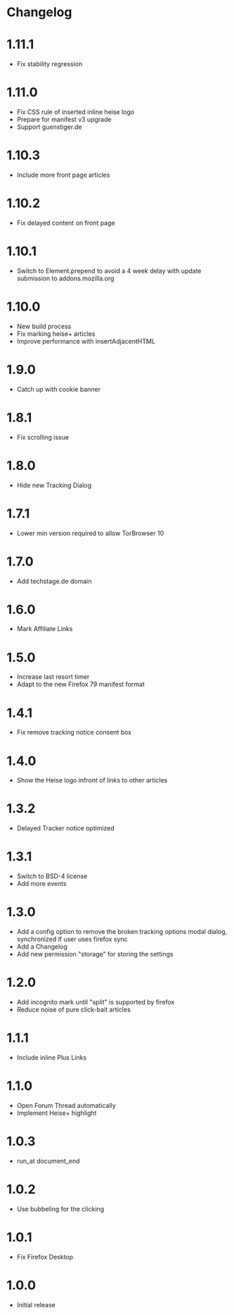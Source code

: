 # Changelog

# 1.11.1

- Fix stability regression

# 1.11.0

- Fix CSS rule of inserted inline heise logo
- Prepare for manifest v3 upgrade
- Support guenstiger.de

# 1.10.3

- Include more front page articles

# 1.10.2

- Fix delayed content on front page

# 1.10.1

- Switch to Element.prepend to avoid a 4 week delay with update submission to addons.mozilla.org

# 1.10.0

- New build process
- Fix marking heise+ articles
- Improve performance with insertAdjacentHTML

# 1.9.0

- Catch up with cookie banner

# 1.8.1

- Fix scrolling issue

# 1.8.0

- Hide new Tracking Dialog

# 1.7.1

- Lower min version required to allow TorBrowser 10

# 1.7.0

- Add techstage.de domain

# 1.6.0

- Mark Affiliate Links

# 1.5.0

- Increase last resort timer
- Adapt to the new Firefox 79 manifest format

# 1.4.1

- Fix remove tracking notice consent box

# 1.4.0

- Show the Heise logo infront of links to other articles

# 1.3.2

- Delayed Tracker notice optimized

# 1.3.1

- Switch to BSD-4 license
- Add more events

# 1.3.0

- Add a config option to remove the broken tracking options modal dialog, synchronized if user uses firefox sync
- Add a Changelog
- Add new permission "storage" for storing the settings

# 1.2.0

- Add incognito mark until "split" is supported by firefox
- Reduce noise of pure click-bait articles

# 1.1.1

- Include inline Plus Links

# 1.1.0

- Open Forum Thread automatically
- Implement Heise+ highlight

# 1.0.3

- run_at document_end

# 1.0.2

- Use bubbeling for the clicking

# 1.0.1

- Fix Firefox Desktop

# 1.0.0

- Initial release
